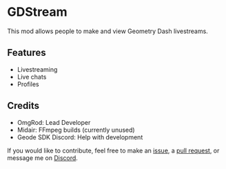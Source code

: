 # <cj>GD</c><cl>Stream</c>

This mod allows people to <cj>make</c> and <cr>view</c> Geometry Dash livestreams.

## <cr>Features</c>

- Livestreaming
- Live chats
- Profiles

## <cp>Credits</c>

- <ca>OmgRod</c>: Lead Developer
- <cj>Midair</c>: FFmpeg builds (currently unused)
- <cc>Geode SDK Discord</c>: Help with development

If you would like to contribute, feel free to make an [issue](https://github.com/OmgRod/GDStream/issues), a [pull request](https://github.com/OmgRod/GDStream/compare), or message me on [Discord](https://discord.gg/vK3DuqJwyW).